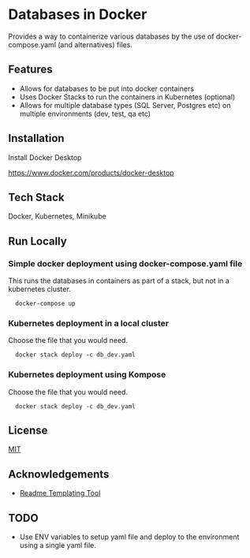 
# Databases in Docker

Provides a way to containerize various databases by the use of docker-compose.yaml (and alternatives) files.

## Features

- Allows for databases to be put into docker containers
- Uses Docker Stacks to run the containers in Kubernetes (optional)
- Allows for multiple database types (SQL Server, Postgres etc) on multiple environments (dev, test, qa etc)

## Installation 

Install Docker Desktop

https://www.docker.com/products/docker-desktop


## Tech Stack

Docker, Kubernetes, Minikube

## Run Locally

### Simple docker deployment using docker-compose.yaml file

This runs the databases in containers as part of a stack, but not in a kubernetes cluster.

```
  docker-compose up
```

### Kubernetes deployment in a local cluster

Choose the file that you would need. 

```
  docker stack deploy -c db_dev.yaml
```

### Kubernetes deployment using Kompose

Choose the file that you would need. 

```
  docker stack deploy -c db_dev.yaml
```

## License

[MIT](https://choosealicense.com/licenses/mit/)


## Acknowledgements

 - [Readme Templating Tool](https://readme.so)

## TODO

- Use ENV variables to setup yaml file and deploy to the environment using a single yaml file.
